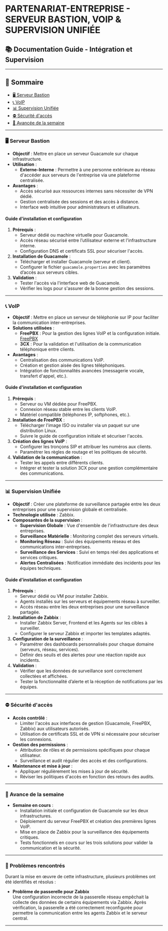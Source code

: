 # PARTENARIAT-ENTREPRISE - SERVEUR BASTION, VOIP & SUPERVISION UNIFIÉE
## 📚 Documentation Guide - Intégration et Supervision

---
## 📑 Sommaire
- [🖥️ Serveur Bastion](#serveur-bastion)
- [📞 VoIP](#voip)
- [📊 Supervision Unifiée](#supervision-unifiée)
- [⛔ Sécurité d'accès](#sécurité-daccès)
- [📅 Avancée de la semaine](#avance-de-la-semaine)
---

### **🖥️ Serveur Bastion**
<span id="serveur-bastion"></span>

- **Objectif** : Mettre en place un serveur Guacamole sur chaque infrastructure.  
- **Utilisation** :  
  - **Externe-Interne** : Permettre à une personne extérieure au réseau d'accéder aux serveurs de l'entreprise via une plateforme centralisée.
- **Avantages** :  
  - Accès sécurisé aux ressources internes sans nécessiter de VPN dédié.
  - Gestion centralisée des sessions et des accès à distance.
  - Interface web intuitive pour administrateurs et utilisateurs.

#### **Guide d'installation et configuration**
1. **Prérequis** :
   - Serveur dédié ou machine virtuelle pour Guacamole.
   - Accès réseau sécurisé entre l’utilisateur externe et l'infrastructure interne.
   - Configuration DNS et certificats SSL pour sécuriser l'accès.
2. **Installation de Guacamole** :
   - Télécharger et installer Guacamole (serveur et client).
   - Configurer le fichier `guacamole.properties` avec les paramètres d’accès aux serveurs cibles.
3. **Validation** :
   - Tester l'accès via l'interface web de Guacamole.
   - Vérifier les logs pour s'assurer de la bonne gestion des sessions.

---

### **📞 VoIP**
<span id="voip"></span>

- **Objectif** : Mettre en place un serveur de téléphonie sur IP pour faciliter la communication inter-entreprises.  
- **Solutions utilisées** :
  - **FreePBX** : Pour la gestion des lignes VoIP et la configuration initiale. [FreePBX](https://www.freepbx.org/)
  - **3CX** : Pour la validation et l'utilisation de la communication téléphonique entre clients.
- **Avantages** :
  - Centralisation des communications VoIP.
  - Création et gestion aisée des lignes téléphoniques.
  - Intégration de fonctionnalités avancées (messagerie vocale, transfert d'appel, etc.).

#### **Guide d'installation et configuration**
1. **Prérequis** :
   - Serveur ou VM dédiée pour FreePBX.
   - Connexion réseau stable entre les clients VoIP.
   - Matériel compatible (téléphones IP, softphones, etc.).
2. **Installation de FreePBX** :
   - Télécharger l'image ISO ou installer via un paquet sur une distribution Linux.
   - Suivre le guide de configuration initiale et sécuriser l'accès.
3. **Création des lignes VoIP** :
   - Configurer les tronçons SIP et attribuer les numéros aux clients.
   - Paramétrer les règles de routage et les politiques de sécurité.
4. **Validation de la communication** :
   - Tester les appels entre différents clients.
   - Intégrer et tester la solution 3CX pour une gestion complémentaire des communications.

---

### **📊 Supervision Unifiée**
<span id="supervision-unifiée"></span>

- **Objectif** : Créer une plateforme de surveillance partagée entre les deux entreprises pour une supervision globale et centralisée.  
- **Technologie utilisée** : Zabbix.
- **Composantes de la supervision** :
  - **Supervision Globale** : Vue d'ensemble de l'infrastructure des deux entreprises.
  - **Surveillance Matérielle** : Monitoring complet des serveurs virtuels.
  - **Monitoring Réseau** : Suivi des équipements réseau et des communications inter-entreprises.
  - **Surveillance des Services** : Suivi en temps réel des applications et services critiques.
  - **Alertes Centralisées** : Notification immédiate des incidents pour les équipes techniques.

#### **Guide d'installation et configuration**
1. **Prérequis** :
   - Serveur dédié ou VM pour installer Zabbix.
   - Agents installés sur les serveurs et équipements réseau à surveiller.
   - Accès réseau entre les deux entreprises pour une surveillance partagée.
2. **Installation de Zabbix** :
   - Installer Zabbix Server, Frontend et les Agents sur les cibles à surveiller.
   - Configurer le serveur Zabbix et importer les templates adaptés.
3. **Configuration de la surveillance** :
   - Paramétrer des dashboards personnalisés pour chaque domaine (serveurs, réseau, services).
   - Définir des seuils et des alertes pour une réaction rapide aux incidents.
4. **Validation** :
   - Vérifier que les données de surveillance sont correctement collectées et affichées.
   - Tester la fonctionnalité d’alerte et la réception de notifications par les équipes.

---

### **⛔ Sécurité d'accès**
<span id="sécurité-daccès"></span>

- **Accès contrôlé** :
  - Limiter l'accès aux interfaces de gestion (Guacamole, FreePBX, Zabbix) aux utilisateurs autorisés.
  - Utilisation de certificats SSL et de VPN si nécessaire pour sécuriser les connexions.
- **Gestion des permissions** :
  - Attribution de rôles et de permissions spécifiques pour chaque utilisateur.
  - Surveillance et audit régulier des accès et des configurations.
- **Maintenance et mise à jour** :
  - Appliquer régulièrement les mises à jour de sécurité.
  - Réviser les politiques d'accès en fonction des retours des audits.

---

### **📅 Avance de la semaine**
<span id="avance-de-la-semaine"></span>

- **Semaine en cours** :
  - Installation initiale et configuration de Guacamole sur les deux infrastructures.
  - Déploiement du serveur FreePBX et création des premières lignes VoIP.
  - Mise en place de Zabbix pour la surveillance des équipements critiques.
  - Tests fonctionnels en cours sur les trois solutions pour valider la communication et la sécurité.

---

### **🚧 Problèmes rencontrés**
<span id="problèmes-rencontrés"></span>

Durant la mise en œuvre de cette infrastructure, plusieurs problèmes ont été identifiés et résolus :

- **Problème de passerelle pour Zabbix**  
  Une configuration incorrecte de la passerelle réseau empêchait la collecte des données de certains équipements via Zabbix. Après vérification, la passerelle a été correctement reconfigurée pour permettre la communication entre les agents Zabbix et le serveur central.


---
